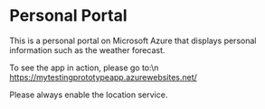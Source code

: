 # Personal Portal

This is a personal portal on Microsoft Azure that displays personal information such as the weather forecast.

To see the app in action, please go to:\n
https://mytestingprototypeapp.azurewebsites.net/

Please always enable the location service.
